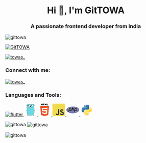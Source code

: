 <h1 align="center">Hi 👋, I'm GitTOWA</h1>
<h3 align="center">A passionate frontend developer from India</h3>

<p align="left"> <img src="https://komarev.com/ghpvc/?username=gittowa&label=Profile%20views&color=0e75b6&style=flat" alt="gittowa" /> </p>

<p align="left"> <a href="https://github.com/ryo-ma/github-profile-trophy"><img src="https://github-profile-trophy.vercel.app/?username=GitTOWA" alt="GitTOWA" /></a> </p>

<p align="left"> <a href="https://twitter.com/towas_" target="blank"><img src="https://img.shields.io/twitter/follow/towas_?logo=twitter&style=for-the-badge" alt="towas_" /></a> </p>

<h3 align="left">Connect with me:</h3>
<p align="left">
<a href="https://twitter.com/towas_" target="blank"><img align="center" src="https://raw.githubusercontent.com/rahuldkjain/github-profile-readme-generator/master/src/images/icons/Social/twitter.svg" alt="towas_" height="30" width="40" /></a>
</p>

<h3 align="left">Languages and Tools:</h3>
<p align="left"> <a href="https://flutter.dev" target="_blank" rel="noreferrer"> <img src="https://www.vectorlogo.zone/logos/flutterio/flutterio-icon.svg" alt="flutter" width="40" height="40"/> </a> <a href="https://golang.org" target="_blank" rel="noreferrer"> <img src="https://raw.githubusercontent.com/devicons/devicon/master/icons/go/go-original.svg" alt="go" width="40" height="40"/> </a> <a href="https://www.w3.org/html/" target="_blank" rel="noreferrer"> <img src="https://raw.githubusercontent.com/devicons/devicon/master/icons/html5/html5-original-wordmark.svg" alt="html5" width="40" height="40"/> </a> <a href="https://developer.mozilla.org/en-US/docs/Web/JavaScript" target="_blank" rel="noreferrer"> <img src="https://raw.githubusercontent.com/devicons/devicon/master/icons/javascript/javascript-original.svg" alt="javascript" width="40" height="40"/> </a> <a href="https://www.php.net" target="_blank" rel="noreferrer"> <img src="https://raw.githubusercontent.com/devicons/devicon/master/icons/php/php-original.svg" alt="php" width="40" height="40"/> </a> <a href="https://www.python.org" target="_blank" rel="noreferrer"> <img src="https://raw.githubusercontent.com/devicons/devicon/master/icons/python/python-original.svg" alt="python" width="40" height="40"/> </a> </p>

<p><img align="left" src="https://github-readme-stats.vercel.app/api/top-langs?username=gittowa&show_icons=true&locale=en&layout=compact" alt="gittowa" /></p>

<p>&nbsp;<img align="center" src="https://github-readme-stats.vercel.app/api?username=gittowa&show_icons=true&locale=en" alt="gittowa" /></p>

<p><img align="center" src="https://github-readme-streak-stats.herokuapp.com/?user=gittowa&" alt="gittowa" /></p>
